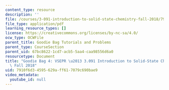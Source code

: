 ```yaml
---
content_type: resource
description: ''
file: /courses/3-091-introduction-to-solid-state-chemistry-fall-2018/7910f6d34595629aff617079c690bae9_MIT3_091F18_GB4.pdf
file_type: application/pdf
learning_resource_types: []
license: https://creativecommons.org/licenses/by-nc-sa/4.0/
ocw_type: OCWFile
parent_title: Goodie Bag Tutorials and Problems
parent_type: CourseSection
parent_uid: 67bc8622-1cd7-acb5-5aa4-caa98556d6a0
resourcetype: Document
title: "Goodie Bag 4: VSEPR \u2013 3.091 Introduction to Solid-State Chemistry \u2013\
  \ Fall 2018"
uid: 7910f6d3-4595-629a-ff61-7079c690bae9
video_metadata:
  youtube_id: null
---
```

